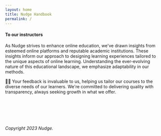 ```yaml
---
layout: home
title: Nudge Handbook
permalink: /
---
```



#### To our instructors


As Nudge strives to enhance online education, we've drawn insights from esteemed online platforms and reputable academic institutions. These insights inform our approach to designing learning experiences tailored to the unique aspects of online learning. Understanding the ever-evolving nature of this educational landscape, we emphasize adaptability in our methods. 

 🙋‍♀️ Your feedback is invaluable to us, helping us tailor our courses to the diverse needs of our learners. We're committed to delivering quality with transparency, always seeking growth in what we offer.


<br>
<br>
<br>
<br>



###### Copyright 2023 Nudge.
